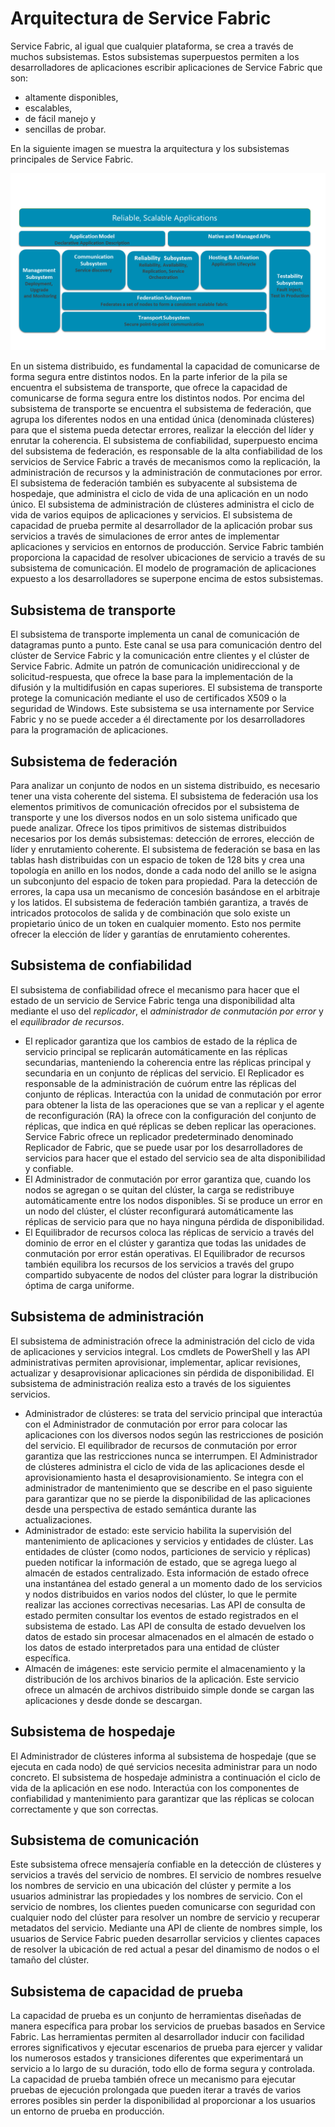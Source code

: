 <properties
   pageTitle="Arquitectura de Service Fabric"
   description="Service Fabric es una plataforma de sistemas distribuidos que se usa para crear aplicaciones escalables, confiables y fáciles de administrar para la nube. En este artículo se muestra la arquitectura de Service Fabric."
   services="service-fabric"
   documentationCenter=".net"
   authors="rishirsinha"
   manager="timlt"
   editor="rishirsinha"/>

<tags
   ms.service="service-fabric"
   ms.devlang="dotnet"
   ms.topic="article"
   ms.tgt_pltfrm="NA"
   ms.workload="NA"
   ms.date="08/26/2015"
   ms.author="rsinha"/>

# Arquitectura de Service Fabric

Service Fabric, al igual que cualquier plataforma, se crea a través de muchos subsistemas. Estos subsistemas superpuestos permiten a los desarrolladores de aplicaciones escribir aplicaciones de Service Fabric que son:

* altamente disponibles, 
* escalables, 
* de fácil manejo y 
* sencillas de probar.

En la siguiente imagen se muestra la arquitectura y los subsistemas principales de Service Fabric.

![](media/service-fabric-architecture/service-fabric-architecture.png)

En un sistema distribuido, es fundamental la capacidad de comunicarse de forma segura entre distintos nodos. En la parte inferior de la pila se encuentra el subsistema de transporte, que ofrece la capacidad de comunicarse de forma segura entre los distintos nodos. Por encima del subsistema de transporte se encuentra el subsistema de federación, que agrupa los diferentes nodos en una entidad única (denominada clústeres) para que el sistema pueda detectar errores, realizar la elección del líder y enrutar la coherencia. El subsistema de confiabilidad, superpuesto encima del subsistema de federación, es responsable de la alta confiabilidad de los servicios de Service Fabric a través de mecanismos como la replicación, la administración de recursos y la administración de conmutaciones por error. El subsistema de federación también es subyacente al subsistema de hospedaje, que administra el ciclo de vida de una aplicación en un nodo único. El subsistema de administración de clústeres administra el ciclo de vida de varios equipos de aplicaciones y servicios. El subsistema de capacidad de prueba permite al desarrollador de la aplicación probar sus servicios a través de simulaciones de error antes de implementar aplicaciones y servicios en entornos de producción. Service Fabric también proporciona la capacidad de resolver ubicaciones de servicio a través de su subsistema de comunicación. El modelo de programación de aplicaciones expuesto a los desarrolladores se superpone encima de estos subsistemas.

## Subsistema de transporte
El subsistema de transporte implementa un canal de comunicación de datagramas punto a punto. Este canal se usa para comunicación dentro del clúster de Service Fabric y la comunicación entre clientes y el clúster de Service Fabric. Admite un patrón de comunicación unidireccional y de solicitud-respuesta, que ofrece la base para la implementación de la difusión y la multidifusión en capas superiores. El subsistema de transporte protege la comunicación mediante el uso de certificados X509 o la seguridad de Windows. Este subsistema se usa internamente por Service Fabric y no se puede acceder a él directamente por los desarrolladores para la programación de aplicaciones.

## Subsistema de federación
Para analizar un conjunto de nodos en un sistema distribuido, es necesario tener una vista coherente del sistema. El subsistema de federación usa los elementos primitivos de comunicación ofrecidos por el subsistema de transporte y une los diversos nodos en un solo sistema unificado que puede analizar. Ofrece los tipos primitivos de sistemas distribuidos necesarios por los demás subsistemas: detección de errores, elección de líder y enrutamiento coherente. El subsistema de federación se basa en las tablas hash distribuidas con un espacio de token de 128 bits y crea una topología en anillo en los nodos, donde a cada nodo del anillo se le asigna un subconjunto del espacio de token para propiedad. Para la detección de errores, la capa usa un mecanismo de concesión basándose en el arbitraje y los latidos. El subsistema de federación también garantiza, a través de intricados protocolos de salida y de combinación que solo existe un propietario único de un token en cualquier momento. Esto nos permite ofrecer la elección de líder y garantías de enrutamiento coherentes.

## Subsistema de confiabilidad
El subsistema de confiabilidad ofrece el mecanismo para hacer que el estado de un servicio de Service Fabric tenga una disponibilidad alta mediante el uso del _replicador_, el _administrador de conmutación por error_ y el _equilibrador de recursos_.

* El replicador garantiza que los cambios de estado de la réplica de servicio principal se replicarán automáticamente en las réplicas secundarias, manteniendo la coherencia entre las réplicas principal y secundaria en un conjunto de réplicas del servicio. El Replicador es responsable de la administración de cuórum entre las réplicas del conjunto de réplicas. Interactúa con la unidad de conmutación por error para obtener la lista de las operaciones que se van a replicar y el agente de reconfiguración (RA) la ofrece con la configuración del conjunto de réplicas, que indica en qué réplicas se deben replicar las operaciones. Service Fabric ofrece un replicador predeterminado denominado Replicador de Fabric, que se puede usar por los desarrolladores de servicios para hacer que el estado del servicio sea de alta disponibilidad y confiable.
* El Administrador de conmutación por error garantiza que, cuando los nodos se agregan o se quitan del clúster, la carga se redistribuye automáticamente entre los nodos disponibles. Si se produce un error en un nodo del clúster, el clúster reconfigurará automáticamente las réplicas de servicio para que no haya ninguna pérdida de disponibilidad.
* El Equilibrador de recursos coloca las réplicas de servicio a través del dominio de error en el clúster y garantiza que todas las unidades de conmutación por error están operativas. El Equilibrador de recursos también equilibra los recursos de los servicios a través del grupo compartido subyacente de nodos del clúster para lograr la distribución óptima de carga uniforme.

## Subsistema de administración
El subsistema de administración ofrece la administración del ciclo de vida de aplicaciones y servicios integral. Los cmdlets de PowerShell y las API administrativas permiten aprovisionar, implementar, aplicar revisiones, actualizar y desaprovisionar aplicaciones sin pérdida de disponibilidad. El subsistema de administración realiza esto a través de los siguientes servicios.

* Administrador de clústeres: se trata del servicio principal que interactúa con el Administrador de conmutación por error para colocar las aplicaciones con los diversos nodos según las restricciones de posición del servicio. El equilibrador de recursos de conmutación por error garantiza que las restricciones nunca se interrumpen. El Administrador de clústeres administra el ciclo de vida de las aplicaciones desde el aprovisionamiento hasta el desaprovisionamiento. Se integra con el administrador de mantenimiento que se describe en el paso siguiente para garantizar que no se pierde la disponibilidad de las aplicaciones desde una perspectiva de estado semántica durante las actualizaciones.
* Administrador de estado: este servicio habilita la supervisión del mantenimiento de aplicaciones y servicios y entidades de clúster. Las entidades de clúster (como nodos, particiones de servicio y réplicas) pueden notificar la información de estado, que se agrega luego al almacén de estados centralizado. Esta información de estado ofrece una instantánea del estado general a un momento dado de los servicios y nodos distribuidos en varios nodos del clúster, lo que le permite realizar las acciones correctivas necesarias. Las API de consulta de estado permiten consultar los eventos de estado registrados en el subsistema de estado. Las API de consulta de estado devuelven los datos de estado sin procesar almacenados en el almacén de estado o los datos de estado interpretados para una entidad de clúster específica.
* Almacén de imágenes: este servicio permite el almacenamiento y la distribución de los archivos binarios de la aplicación. Este servicio ofrece un almacén de archivos distribuido simple donde se cargan las aplicaciones y desde donde se descargan.


## Subsistema de hospedaje
El Administrador de clústeres informa al subsistema de hospedaje (que se ejecuta en cada nodo) de qué servicios necesita administrar para un nodo concreto. El subsistema de hospedaje administra a continuación el ciclo de vida de la aplicación en ese nodo. Interactúa con los componentes de confiabilidad y mantenimiento para garantizar que las réplicas se colocan correctamente y que son correctas.

## Subsistema de comunicación
Este subsistema ofrece mensajería confiable en la detección de clústeres y servicios a través del servicio de nombres. El servicio de nombres resuelve los nombres de servicio en una ubicación del clúster y permite a los usuarios administrar las propiedades y los nombres de servicio. Con el servicio de nombres, los clientes pueden comunicarse con seguridad con cualquier nodo del clúster para resolver un nombre de servicio y recuperar metadatos del servicio. Mediante una API de cliente de nombres simple, los usuarios de Service Fabric pueden desarrollar servicios y clientes capaces de resolver la ubicación de red actual a pesar del dinamismo de nodos o el tamaño del clúster.

## Subsistema de capacidad de prueba
La capacidad de prueba es un conjunto de herramientas diseñadas de manera específica para probar los servicios de pruebas basados en Service Fabric. Las herramientas permiten al desarrollador inducir con facilidad errores significativos y ejecutar escenarios de prueba para ejercer y validar los numerosos estados y transiciones diferentes que experimentará un servicio a lo largo de su duración, todo ello de forma segura y controlada. La capacidad de prueba también ofrece un mecanismo para ejecutar pruebas de ejecución prolongada que pueden iterar a través de varios errores posibles sin perder la disponibilidad al proporcionar a los usuarios un entorno de prueba en producción.
 

<!---HONumber=Sept15_HO2-->